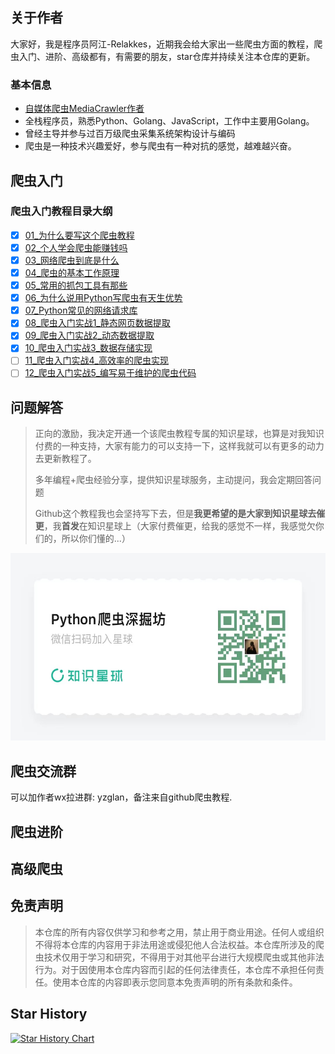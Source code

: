 ## 关于作者
大家好，我是程序员阿江-Relakkes，近期我会给大家出一些爬虫方面的教程，爬虫入门、进阶、高级都有，有需要的朋友，star仓库并持续关注本仓库的更新。

### 基本信息
- [自媒体爬虫MediaCrawler作者](https://github.com/NanmiCoder/MediaCrawler)
- 全栈程序员，熟悉Python、Golang、JavaScript，工作中主要用Golang。
- 曾经主导并参与过百万级爬虫采集系统架构设计与编码
- 爬虫是一种技术兴趣爱好，参与爬虫有一种对抗的感觉，越难越兴奋。

## 爬虫入门
### 爬虫入门教程目录大纲
- [x] [01_为什么要写这个爬虫教程](爬虫入门/01_为什么要写这个爬虫教程.md)
- [x] [02_个人学会爬虫能赚钱吗](爬虫入门/02_个人学会爬虫能赚钱吗.md)
- [x] [03_网络爬虫到底是什么](爬虫入门/03_网络爬虫到底是什么.md)
- [x] [04_爬虫的基本工作原理](爬虫入门/04_爬虫的基本工作原理.md)
- [x] [05_常用的抓包工具有那些](爬虫入门/05_常用的抓包工具有那些.md)
- [x] [06_为什么说用Python写爬虫有天生优势](爬虫入门/06_为什么说用Python写爬虫有天生优势.md)
- [x] [07_Python常见的网络请求库](爬虫入门/07_Python常见的网络请求库.md)
- [x] [08_爬虫入门实战1_静态网页数据提取](爬虫入门/08_爬虫入门实战1_静态网页数据提取.md)
- [x] [09_爬虫入门实战2_动态数据提取](爬虫入门/09_爬虫入门实战2_动态数据提取.md)
- [x] [10_爬虫入门实战3_数据存储实现](爬虫入门/10_爬虫入门实战3_数据存储实现.md)
- [ ] [11_爬虫入门实战4_高效率的爬虫实现](爬虫入门/11_爬虫入门实战4_高效率的爬虫实现.md)
- [ ] [12_爬虫入门实战5_编写易于维护的爬虫代码](爬虫入门/12_爬虫入门实战5_编写易于维护的爬虫代码.md)

## 问题解答
> 正向的激励，我决定开通一个该爬虫教程专属的知识星球，也算是对我知识付费的一种支持，大家有能力的可以支持一下，这样我就可以有更多的动力去更新教程了。
> 
> 多年编程+爬虫经验分享，提供知识星球服务，主动提问，我会定期回答问题
>
> Github这个教程我也会坚持写下去，但是**我更希望的是大家到知识星球去催更**，我**首发**在知识星球上（大家付费催更，给我的感觉不一样，我感觉欠你们的，所以你们懂的...）
<p>
  <img alt="星球图片" src="static/images/知识星球.png" style="width: auto ;height: 300px" >
</p>

## 爬虫交流群
可以加作者wx拉进群: yzglan，备注来自github爬虫教程.

## 爬虫进阶
## 高级爬虫

## 免责声明
>本仓库的所有内容仅供学习和参考之用，禁止用于商业用途。任何人或组织不得将本仓库的内容用于非法用途或侵犯他人合法权益。本仓库所涉及的爬虫技术仅用于学习和研究，不得用于对其他平台进行大规模爬虫或其他非法行为。对于因使用本仓库内容而引起的任何法律责任，本仓库不承担任何责任。使用本仓库的内容即表示您同意本免责声明的所有条款和条件。


## Star History

[![Star History Chart](https://api.star-history.com/svg?repos=NanmiCoder/CrawlerTutorial&type=Date)](https://star-history.com/#NanmiCoder/CrawlerTutorial&Date)